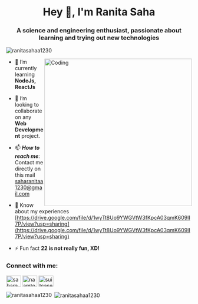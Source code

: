 <h1 align="center">Hey 👋, I'm Ranita Saha</h1>
<h3 align="center">A science and engineering enthusiast, passionate about learning and trying out new technologies</h3>

<p align="left"> <img src="https://komarev.com/ghpvc/?username=ranitasahaa1230&label=Profile%20views&color=0e75b6&style=flat" alt="ranitasahaa1230" /> </p>

<img align="right" alt="Coding" width="400" src="https://cdn.dribbble.com/users/2646423/screenshots/5507196/computer.gif">

- 🌱 I’m currently learning **NodeJs, ReactJs**

- 👯 I’m looking to collaborate on any **Web Development** project.

- 📫 ***How to reach me***: Contact me directly on this mail [saharanitaa1230@gmail.com](mailto:saharanitaa1230@gmail.com)

- 📄 Know about my experiences [https://drive.google.com/file/d/1wyTt8Uo9YWGVtW3fKpcA03qmK609lI7P/view?usp=sharing](https://drive.google.com/file/d/1wyTt8Uo9YWGVtW3fKpcA03qmK609lI7P/view?usp=sharing)

- ⚡ Fun fact **22 is not really fun, XD!**

<h3 align="left">Connect with me:</h3>
<p align="left">
<a href="https://linkedin.com/in/saharanitaa1230dreamer" target="blank"><img align="center" src="https://cdn.jsdelivr.net/npm/simple-icons@3.0.1/icons/linkedin.svg" alt="saharanitaa1230dreamer" height="30" width="40" /></a>
<a href="https://fb.com/naamtohsunaahiihogare" target="blank"><img align="center" src="https://cdn.jsdelivr.net/npm/simple-icons@3.0.1/icons/facebook.svg" alt="naamtohsunaahiihogare" height="30" width="40" /></a>
<a href="https://instagram.com/suitcase_full_of_sunshine" target="blank"><img align="center" src="https://cdn.jsdelivr.net/npm/simple-icons@3.0.1/icons/instagram.svg" alt="suitcase_full_of_sunshine" height="30" width="40" /></a>
</p>

<!--<h3 align="left">Languages and Tools:</h3>
<p align="left"> <a href="https://getbootstrap.com" target="_blank"> <img src="https://raw.githubusercontent.com/devicons/devicon/master/icons/bootstrap/bootstrap-plain-wordmark.svg" alt="bootstrap" width="40" height="40"/> </a> <a href="https://www.cprogramming.com/" target="_blank"> <img src="https://raw.githubusercontent.com/devicons/devicon/master/icons/c/c-original.svg" alt="c" width="40" height="40"/> </a> <a href="https://www.w3schools.com/cpp/" target="_blank"> <img src="https://raw.githubusercontent.com/devicons/devicon/master/icons/cplusplus/cplusplus-original.svg" alt="cplusplus" width="40" height="40"/> </a> <a href="https://www.w3schools.com/css/" target="_blank"> <img src="https://raw.githubusercontent.com/devicons/devicon/master/icons/css3/css3-original-wordmark.svg" alt="css3" width="40" height="40"/> </a> <a href="https://git-scm.com/" target="_blank"> <img src="https://www.vectorlogo.zone/logos/git-scm/git-scm-icon.svg" alt="git" width="40" height="40"/> </a> <a href="https://www.w3.org/html/" target="_blank"> <img src="https://raw.githubusercontent.com/devicons/devicon/master/icons/html5/html5-original-wordmark.svg" alt="html5" width="40" height="40"/> </a> <a href="https://www.adobe.com/in/products/illustrator.html" target="_blank"> <img src="https://www.vectorlogo.zone/logos/adobe_illustrator/adobe_illustrator-icon.svg" alt="illustrator" width="40" height="40"/> </a> <a href="https://www.java.com" target="_blank"> <img src="https://raw.githubusercontent.com/devicons/devicon/master/icons/java/java-original.svg" alt="java" width="40" height="40"/> </a> <a href="https://developer.mozilla.org/en-US/docs/Web/JavaScript" target="_blank"> <img src="https://raw.githubusercontent.com/devicons/devicon/master/icons/javascript/javascript-original.svg" alt="javascript" width="40" height="40"/> </a> <a href="https://www.linux.org/" target="_blank"> <img src="https://raw.githubusercontent.com/devicons/devicon/master/icons/linux/linux-original.svg" alt="linux" width="40" height="40"/> </a> <a href="https://www.mysql.com/" target="_blank"> <img src="https://raw.githubusercontent.com/devicons/devicon/master/icons/mysql/mysql-original-wordmark.svg" alt="mysql" width="40" height="40"/> </a> <a href="https://nodejs.org" target="_blank"> <img src="https://raw.githubusercontent.com/devicons/devicon/master/icons/nodejs/nodejs-original-wordmark.svg" alt="nodejs" width="40" height="40"/> </a> <a href="https://www.photoshop.com/en" target="_blank"> <img src="https://raw.githubusercontent.com/devicons/devicon/master/icons/photoshop/photoshop-line.svg" alt="photoshop" width="40" height="40"/> </a> <a href="https://www.php.net" target="_blank"> <img src="https://raw.githubusercontent.com/devicons/devicon/master/icons/php/php-original.svg" alt="php" width="40" height="40"/> </a> <a href="https://www.python.org" target="_blank"> <img src="https://raw.githubusercontent.com/devicons/devicon/master/icons/python/python-original.svg" alt="python" width="40" height="40"/> </a> </p>
-->

<p><img align="left" src="https://github-readme-stats.vercel.app/api/top-langs?username=ranitasahaa1230&show_icons=true&locale=en&layout=compact" alt="ranitasahaa1230" /></p>

<p>&nbsp;<img align="center" src="https://github-readme-stats.vercel.app/api?username=ranitasahaa1230&show_icons=true&locale=en" alt="ranitasahaa1230" /></p>

<!--<p><img align="center" src="https://github-readme-streak-stats.herokuapp.com/?user=ranitasahaa1230&" alt="ranitasahaa1230" /></p>-->


